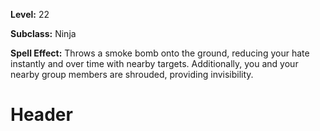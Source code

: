 <!-- TITLE: Skill: Smoke Bomb I -->
<!-- SUBTITLE:  -->

**Level:** 22

**Subclass:** Ninja

**Spell Effect:** Throws a smoke bomb onto the ground, reducing your hate instantly and over time with nearby targets.  Additionally, you and your nearby group members are shrouded, providing invisibility.

# Header